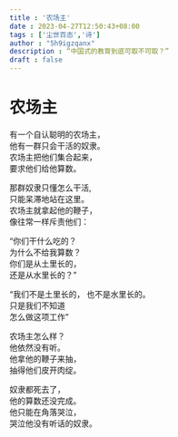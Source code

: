 ```yaml
---
title : '农场主'
date : 2023-04-27T12:50:43+08:00
tags : ['尘世百态','诗']
author : "5h9igzqanx"
description : “中国式的教育到底可取不可取？”
draft : false
---
```


# 农场主

有一个自认聪明的农场主，  
他有一群只会干活的奴隶。  
农场主把他们集合起来，  
要求他们给他算数。  


那群奴隶只懂怎么干活,  
只能呆滞地站在这里。  
农场主就拿起他的鞭子，  
像往常一样斥责他们：  


“你们干什么吃的？  
为什么不给我算数？  
你们是从土里长的，  
还是从水里长的？”  


“我们不是土里长的，
也不是水里长的。  
只是我们不知道  
怎么做这项工作”  


农场主怎么样？  
他依然没有听。  
他拿他的鞭子来抽，  
抽得他们皮开肉绽。  


奴隶都死去了，  
他的算数还没完成。  
他只能在角落哭泣，  
哭泣他没有听话的奴隶。  
